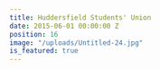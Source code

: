 ```yaml
---
title: Huddersfield Students' Union
date: 2015-06-01 00:00:00 Z
position: 16
image: "/uploads/Untitled-24.jpg"
is_featured: true
---
```



